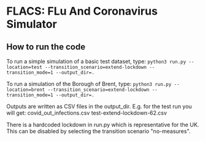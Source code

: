 # FLACS: FLu And Coronavirus Simulator

## How to run the code
To run a simple simulation of a basic test dataset, type:
`python3 run.py --location=test --transition_scenario=extend-lockdown --transition_mode=1 --output_dir=.`

To run a simulation of the Borough of Brent, type:
`python3 run.py --location=brent --transition_scenario=extend-lockdown --transition_mode=1 --output_dir=.`

Outputs are written as CSV files in the output\_dir. E.g. for the test run you will get:
covid\_out\_infections.csv
test-extend-lockdown-62.csv

There is a hardcoded lockdown in run.py which is representative for the UK. This can be disabled by selecting the transition scenario "no-measures".
